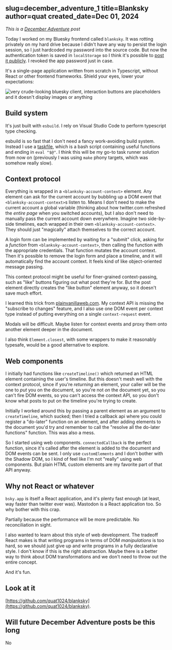 slug=december_adventure_1
title=Blanksky
author=quat
created_date=Dec 01, 2024
---
*This is a [December Adventure](/posts/december_adventure_0/) post*

Today I worked on my Bluesky frontend called `blanksky`. It was rotting privately on my hard drive because I didn't have any way to persist the login session, so I just hardcoded my password into the source code. But now the authentication token is saved in `localStorage` so I think it's possible to [post it publicly](https://github.com/quat1024/blanksky). I revoked the app password just in case.

It's a single-page application written from scratch in Typescript, without React or other frontend frameworks. Shield your eyes, lower your expectations:

![very crude-looking bluesky client, interaction buttons are placeholders and it doesn't display images or anything](/img/blanksky/first.png)

## Build system

It's just built with `esbuild`. I rely on Visual Studio Code to perform typescript type checking.

esbuild is so fast that I don't need a fancy work-avoiding build system. Instead I use a [taskfile](https://github.com/adriancooney/Taskfile), which is a bash script containing useful functions and ending in `eval "$@"`. I think this will be my go-to task runner solution from now on (previously I was using `make` phony targets, which was somehow really slow).

## Context protocol

Everything is wrapped in a `<blanksky-account-context>` element. Any element can ask for the current account by bubbling up a DOM event that `<blanksky-account-context>`s listen to. Means I don't need to make the current account a global variable (thinking about how twitter.com refreshed the *entire page* when you switched accounts), but I also don't need to manually pass the current account down everywhere. Imagine two side-by-side timelines, each wrapped in their own `<blanksky-account-context>`. They should just "magically" attach themselves to the correct account.

A login form can be implemented by waiting for a "submit" click, asking for a *function* from `<blanksky-account-context>`, then calling the function with the appropriate credentials. That function mutates the account context. Then it's possible to remove the login form and place a timeline, and it will automatically find the account context. It feels kind of like object-oriented message passing. 

This context protocol might be useful for finer-grained context-passing, such as "like" buttons figuring out what post they're for. But the post element directly creates the "like button" element anyway, so it doesn't save much effort.

I learned this trick from [plainvanillaweb.com](https://plainvanillaweb.com/blog/articles/2024-10-07-needs-more-context/). My context API is missing the "subscribe to changes" feature, and I also use one DOM event per context type instead of putting everything on a single `context-request` event.

Modals will be difficult. Maybe listen for context events and proxy them onto another element deeper in the document.

I also think `Element.closest`, with some wrappers to make it reasonably typesafe, would be a good alternative to explore.

## Web components

I initially had functions like `createTimeline()` which returned an HTML element containing the user's timeline. But this doesn't mesh well with the context protocol, since if you're *returning* an element, your caller will be the one to *put* you on the document, so you're not *on* the document yet, so you can't fire DOM events, so you can't access the context API, so you don't know what posts to put on the timeline you're trying to create.

Initially I worked around this by passing a parent element as an argument to `createTimeline`, which sucked; then I tried a callback api where you could register a "do-later" function on an element, and after adding elements to the document you'd try and remember to call the "resolve all the do-later functions" function. This was also a mess.

So I started using web components. `connectedCallback` is the perfect function, since it's called after the element is added to the document and DOM events can be sent. I only use `customElements` and I don't bother with the Shadow DOM, so I kind of feel like I'm not "really" using web components. But plain HTML custom elements are my favorite part of that API anyway.

## Why not React or whatever

`bsky.app` is itself a React application, and it's plenty fast enough (at least, way faster than twitter ever was). Mastodon is a React application too. So why bother with this crap.

Partially because the performance will be more predictable. No reconciliation in sight.

I also wanted to learn about this style of web development. The tradeoff React makes is that writing programs in terms of DOM *manipulations* is too hard, so we should just give up and write programs in a fully declarative style. I don't know if this is the right abstraction. Maybe there is a better way to think about DOM transformations and we don't need to throw out the entire concept.

And it's fun.

## Look at it

[https://github.com/quat1024/blanksky](https://github.com/quat1024/blanksky).

## Will future December Adventure posts be this long

No